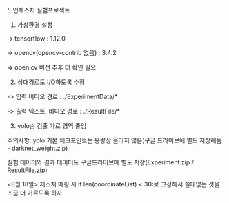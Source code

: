 노인제스처 실험프로젝트


1) 가상환경 설정

-> tensorflow                      : 1.12.0

-> opencv(opencv-contrib 없음)     : 3.4.2

=> open cv 버전 추후 더 확인 필요


2) 상대경로도 I/O하도록 수정

-> 입력 비디오 경로 : ./ExperimentData/*

-> 출력 텍스트, 비디오 경로 : ./ResultFile/*


3) yolo손 검출 가로 영역 줄임



주의사항: yolo 기본 체크포인트는 용량상 올리지 않음(구글 드라이브에 별도 저장해둠 - darknet_weight.zip)

실험 데이터와 결과 데이터도 구글드라이브에 별도 저장(Experiment.zip / ResultFile.zip)


<8월 18일>
제스처 메핑 시 if len(coordinateList) < 30:로 고정해서 쓸대없는 것을 조금 더 거르도록 하자
